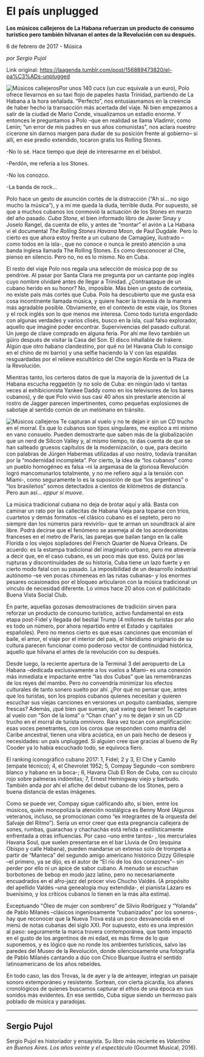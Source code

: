 # El país unplugged

**Los músicos callejeros de La Habana refuerzan un producto de consumo turístico pero también hilvanan el antes de la Revolución con su después.**

6 de febrero de 2017 - Música

_por Sergio Pujol_

Link original: https://laagenda.tumblr.com/post/156889473820/el-pa%C3%ADs-unplugged

![Músicos callejeros](https://64.media.tumblr.com/899210902c66c1ecc263b5c24e06499e/tumblr_inline_pk0y7zEnVH1t6q87u_500.jpg)Por unos 140 cucs (un cuc equivale a un euro), Polo ofrece llevarnos en su taxi flojo de papeles hasta Trinidad, partiendo de La Habana a la hora señalada. “Perfecto”, nos entusiasmamos en la creencia de haber hecho la transacción más acertada del viaje. Ni bien empezamos a salir de la ciudad de Mario Conde, visualizamos un estadio enorme. Y entonces le preguntamos a Polo –que en realidad se llama Vladimir, como Lenin; “un error de mis padres en sus años comunistas”, nos aclara nuestro cicerone sin darnos margen para dudar de su posición frente al gobierno– si allí, en ese predio extendido, tocaron gratis los Rolling Stones.

-No lo sé. Hace tiempo que dejé de interesarme en el béisbol.  

-Perdón, me refería a los Stones.  

-No los conozco.  

-La banda de rock…

Polo hace un gesto de asunción cortés de la distracción (“Ah sí… no sigo mucho la música”), y a mí me queda la duda, terrible duda. Por supuesto, sé que a muchos cubanos los conmovió la actuación de los Stones en marzo del año pasado. *Cuba Stone*, el bien informado libro de Javier Sinay y Joselo Rangel, da cuenta de ello, y antes de “montar” el avión a La Habana vi el documental *The Rolling Stones Havana Moon*, de Paul Dugdale. Pero lo cierto es que ahora estoy frente a un cubano de Camagüey, ilustrado –como todos en la isla-, que no conoce o nunca le prestó atención a una banda inglesa llamada The Rolling Stones. Es como desconocer al Che, pienso en silencio. Pero no, no es lo mismo. No en Cuba.

El resto del viaje Polo nos regala una selección de música pop de su pendrive. Al pasar por Santa Clara me pregunta por un cantante pop inglés cuyo nombre olvidaré antes de llegar a Trinidad. ¿Contraataque de un cubano herido en su honor? No, imposible. Más bien un gesto de cortesía, no existe país más cortés que Cuba. Polo ha descubierto que me gusta esa cosa incontinente llamada música, y quiere hacer la travesía de la manera más agradable posible. Obviamente, en el contexto de este viaje, los Stones y el rock inglés son lo que menos me interesa. Como todo turista engordado con algunas verdades y varios clisés, busco en la isla, cual falso explorador, aquello que imaginé poder encontrar. Supervivencias del pasado cultural. Un juego de clave comprado en alguna feria. Por ahí me llevo también un güiro después de visitar la Casa del Son. El disco inhallable de Irakere. Algún que otro habano clandestino, por qué no (el Havana Club lo consigo en el chino de mi barrio) y una selfie haciendo la V con las espaldas resguardadas por el relieve escultórico del Che según Korda en la Plaza de la Revolución.

Mientras tanto, los certeros datos de que la mayoría de la juventud de La Habana escucha reggaetón (y no solo de Cuba: en ningún lado vi tantas veces al exhibicionista Yankee Daddy como en los televisores de los bares cubanos), y de que Polo vivió sus casi 40 años sin prestarle atención al rostro de Jagger parecen impertinentes, como pequeñas explosiones de sabotaje al sentido común de un melómano en tránsito.

![Músicos callejeros](https://64.media.tumblr.com/899210902c66c1ecc263b5c24e06499e/tumblr_inline_pk0y7zEnVH1t6q87u_500.jpg) Te capturan al vuelo y no te dejan ir sin un CD trucho en el morral. Es que lo cubanos son tipos singulares, me explico a mí mismo en vano consuelo. Pueden demostrarte que saben más de la globalización que un nerd de Silicon Valley y, al mismo tiempo, te das cuenta de que se han salteado gruesos capítulos de la modernización, o que, para decirlo con palabras de Jürgen Habermas utilizadas al uso nostro, todavía transitan por la “modernidad incompleta”. Por cierto, la idea de “los cubanos” como un pueblo homogéneo es falsa –ni la argamasa de la gloriosa Revolución logró mancomunarlos totalmente, y no me refiero aquí a la tensión con Miami-, como seguramente lo es la suposición de que “los argentinos” o “los brasileños” somos detectados a cientos de kilómetros de distancia. Pero aun así… *eppur si muove*.

La música tradicional cubana no deja de brotar aquí y allá. Basta con caminar un rato por las callecitas de Habana Vieja para toparse con tríos, cuartetos y demás formatos –el clásico cubano es el septeto, pero no siempre dan los números para revivirlo– que te arman un soundtrack al aire libre. Podrá decirse que el fenómeno se asemeja al de los acordeonistas franceses en el metro de París, las parejas que bailan tango en la calle Florida o los viejos sopladores del French Quarter de Nueva Orleans. De acuerdo: es la estampa tradicional del imaginario urbano, pero me atrevería a decir que, en el caso cubano, es un poco más que eso. Quizá por las rupturas y discontinuidades de su historia, Cuba tiene un lazo fuerte y en cierto modo fatal con su pasado. La imposibilidad de un desarrollo industrial autónomo –se ven pocas chimeneas en las rutas cubanas– y los enormes pesares ocasionados por el bloqueo articularon con la música tradicional un vínculo de necesidad diferente. Lo vimos hace 20 años con el publicitado Buena Vista Social Club.

En parte, aquellas gozosas demostraciones de tradición sirven para reforzar un producto de consumo turístico, activo fundamental en esta etapa post-Fidel y llegada del bestial Trump (4 millones de turistas por año es todo un número, por ahora repartido entre el Estado y capitales españoles). Pero no menos cierto es que esas canciones que encomian el baile, el amor, el viaje por el interior del país, el hibridismo originario de su cultura parecen funcionar como poderoso vector de continuidad histórica, aquello que hilvana el antes de la revolución con su después.

Desde luego, la reciente apertura de la Terminal 3 del aeropuerto de La Habana –dedicada exclusivamente a los vuelos a Miami– es una conexión más inmediata e impactante entre “las dos Cubas” que las remembranzas de los reyes del mambo. Pero no convendría minimizar los efectos culturales de tanto sonero suelto por ahí. ¿Por qué no pensar que, antes que los turistas, son los propios cubanos quienes necesitan y quieren escuchar sus viejas canciones en versiones un poquito cambiadas, siempre frescas? Además, ¡qué bien que suenan, qué swing que tienen! Te capturan al vuelo con “Son de la loma” o “Chan chan” y no te dejan ir sin un CD trucho en el morral de turista omnívoro. Rara vez tocan con amplificación: esas voces penetrantes, con los coros que responden como mantra del Caribe ancestral, tienen una vibra acústica, en un país hecho de deseos y necesidades: un país unplugged. Si alguien cree que gracias al bueno de Ry Cooder ya lo había escuchado todo, se equivoca fiero.

El ranking iconográfico cubano 2017: 1, Fidel; 2 y 3, El Che y Camilo (empate técnico); 4, el Chevrolet 1952; 5, Compay Segundo –con sombrero blanco y habano en la boca-; 6, Havana Club El Ron de Cuba, con su círculo rojo sobre palmeras indómitas; 7, Ernest Hemingway viejo y barbudo. También anda por ahí el afiche del debut cubano de los Stones, pero a buena distancia de estas imágenes.

Como se puede ver, Compay sigue calificando alto, si bien, entre los músicos, quién monopoliza la atención nostálgica es Benny Moré (Algunos veteranos, incluso, se promocionan como “ex integrantes de la orquesta del Salvaje del Ritmo”). Sería un error creer que esta pregnancia callejera de sones, rumbas, guarachas y chachachás está reñida o estilísticamente enfrentada a otras influencias. Por caso –uno entre tantos- , los mercuriales Havana Soul, que suelen presentarse en el bar Lluvia de Oro (esquina Obispo y calle Habana), pueden mandarse un extenso solo de trompeta a partir de “Manteca” del segundo amigo americano histórico Dizzy Gillespie –el primero, ya se dijo, es el autor de “El río de los dos corazones"– sin perder por ello ni un ápice de sabor cubano. A menudo se escuchan borbotones de bebop en modo jazz latino, pero no necesariamente encuadrados en el afro-jazz del prócer vivo Chucho Valdés. (A propósito del apellido Valdés –una genealogía muy extendida-, el pianista Lázaro es buenísimo, y los críticos cubanos lo tienen en la más alta estima).

Exceptuando "Óleo de mujer con sombrero” de Silvio Rodríguez y “Yolanda” de Pablo Milanés –clásicos ingeniosamente “cubanizados” por los soneros-, hay que reconocer que la Nueva Trova está un poco desvanecida en el menú de notas cubanas del siglo XXI. Por supuesto, esto es una impresión al paso: seguramente la marca trovera contemporánea, que tanto impactó en el gusto de los argentinos de mi edad, es más firme de lo que suponemos, y es lógico que no ronde los ambientes turísticos, salvo las paredes del Museo de la Revolución, donde silenciosamente una fotografía de Pablo Milanés cantando a dúo con Chico Buarque ilustra el sentido latinoamericano de los años rebeldes.

En todo caso, las dos Trovas, la de ayer y la de anteayer, integran un paisaje sonoro extemporáneo y resistente. Sortean, con cierta picardía, los afanes cronológicos de quienes buscamos capturar el *ethos* de una época en sus sonidos más evidentes. En ese sentido, Cuba sigue siendo un hermoso país poblado de música y paradojas.

  




---

 Sergio Pujol
-------------

 Sergio Pujol es historiador y ensayista. Su libro más reciente es *Valentino en Buenos Aires. Los años veinte y el espectáculo* (Gourmet Musical, 2016). 

